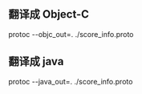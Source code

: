 ## 翻译成 Object-C
 protoc --objc_out=. ./score_info.proto
 
## 翻译成 java
protoc --java_out=. ./score_info.proto

